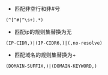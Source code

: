 - 匹配非空行和非#号
```
(^[^#|^\s+].*)
```
- 匹配ip的规则集替换为无
```
(IP-CIDR,)|(IP-CIDR6,)|(,no-resolve)
```
- 匹配域名的规则集替换为+
```
(DOMAIN-SUFFIX,)|(DOMAIN-KEYWORD,)
```
